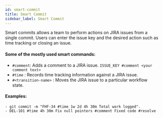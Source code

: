 ```yaml
---
id: smart-commit
title: Smart Commit
sidebar_label: Smart Commit
---
```


Smart commits allows a team to perform actions on JIRA issues from a single commit. Users can enter the issue key and the desired action such as time tracking or closing an issue.

#### Some of the mostly used smart commands:

* `#comment`:  Adds a comment to a JIRA issue. `ISSUE_KEY #comment <your comment text>`
* `#time` : Records time tracking information against a JIRA issue.
* `#<transition-name>` :  Moves the JIRA issue to a particular workflow state.

#### Examples:

    - git commit -m "FHF-34 #time 1w 2d 4h 30m Total work logged".
    - DEL-101 #time 4h 30m Fix null pointers #comment Fixed code #resolve
